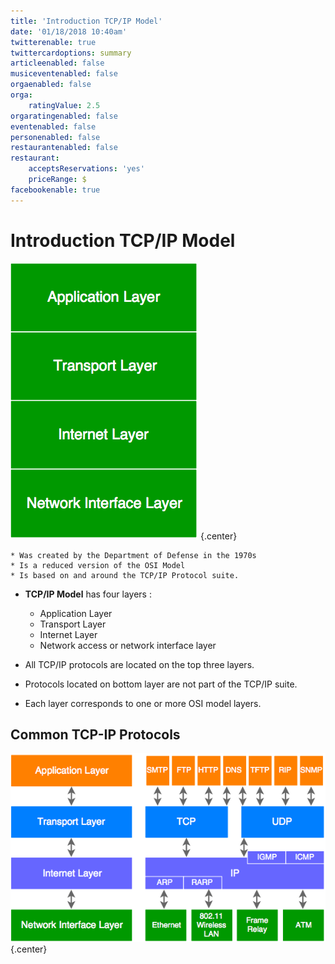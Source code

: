 ```yaml
---
title: 'Introduction TCP/IP Model'
date: '01/18/2018 10:40am'
twitterenable: true
twittercardoptions: summary
articleenabled: false
musiceventenabled: false
orgaenabled: false
orga:
    ratingValue: 2.5
orgaratingenabled: false
eventenabled: false
personenabled: false
restaurantenabled: false
restaurant:
    acceptsReservations: 'yes'
    priceRange: $
facebookenable: true
---
```


# <a href="/network/foundations-of-networking-networking-basics/4-tcp-ip-model" class="nav-button transform"><span></span></a>Introduction TCP/IP Model

![](TCP_IP_Model.png?cropResize=300,300)   {.center}

```
* Was created by the Department of Defense in the 1970s
* Is a reduced version of the OSI Model
* Is based on and around the TCP/IP Protocol suite.
```

* **TCP/IP Model** has four layers :
	* Application Layer
	* Transport Layer
	* Internet Layer
	* Network access or network interface layer

* All TCP/IP protocols are located on the top three layers.
* Protocols located on bottom layer are not part of the TCP/IP suite.
* Each layer corresponds to one or more OSI model layers.

## Common TCP-IP Protocols

![](TCP-IP_Model2.png?cropResize=600,600)   {.center}